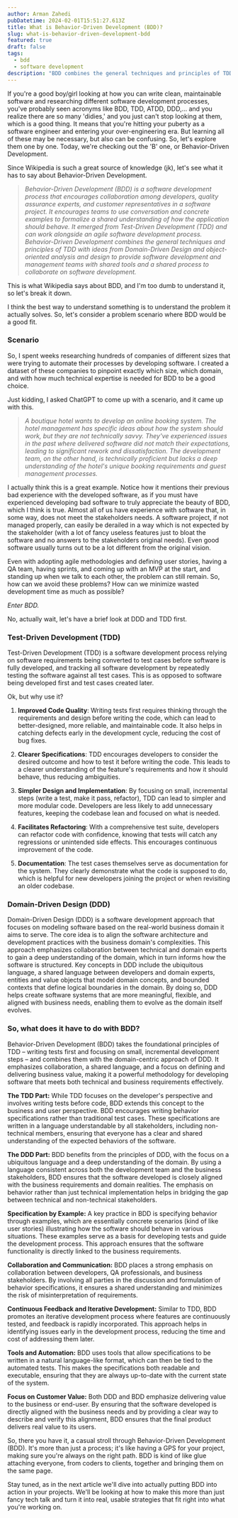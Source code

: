 ```yaml
---
author: Arman Zahedi
pubDatetime: 2024-02-01T15:51:27.613Z
title: What is Behavior-Driven Development (BDD)?
slug: what-is-behavior-driven-development-bdd
featured: true
draft: false
tags:
  - bdd
  - software development
description: "BDD combines the general techniques and principles of TDD with ideas from Domain-Driven Design and object-oriented analysis and design to provide software development and management teams with shared tools and a shared process to collaborate on software development."
---
```


If you're a good boy/girl looking at how you can write clean, maintainable software and researching different software development processes, you've probably seen acronyms like BDD, TDD, ATDD, DDD,... and you realize there are so many 'didies,' and you just can't stop looking at them, which is a good thing. It means that you're hitting your puberty as a software engineer and entering your over-engineering era. But learning all of these may be necessary, but also can be confusing. So, let's explore them one by one. Today, we're checking out the 'B' one, or Behavior-Driven Development.

Since Wikipedia is such a great source of knowledge (jk), let's see what it has to say about Behavior-Driven Development.

> _Behavior-Driven Development (BDD) is a software development process that encourages collaboration among developers, quality assurance experts, and customer representatives in a software project. It encourages teams to use conversation and concrete examples to formalize a shared understanding of how the application should behave. It emerged from Test-Driven Development (TDD) and can work alongside an agile software development process. Behavior-Driven Development combines the general techniques and principles of TDD with ideas from Domain-Driven Design and object-oriented analysis and design to provide software development and management teams with shared tools and a shared process to collaborate on software development._

This is what Wikipedia says about BDD, and I'm too dumb to understand it, so let's break it down.

I think the best way to understand something is to understand the problem it actually solves. So, let's consider a problem scenario where BDD would be a good fit.

### **Scenario**

So, I spent weeks researching hundreds of companies of different sizes that were trying to automate their processes by developing software. I created a dataset of these companies to pinpoint exactly which size, which domain, and with how much technical expertise is needed for BDD to be a good choice.

Just kidding, I asked ChatGPT to come up with a scenario, and it came up with this.

> _A boutique hotel wants to develop an online booking system. The hotel management has specific ideas about how the system should work, but they are not technically savvy. They've experienced issues in the past where delivered software did not match their expectations, leading to significant rework and dissatisfaction. The development team, on the other hand, is technically proficient but lacks a deep understanding of the hotel's unique booking requirements and guest management processes._

I actually think this is a great example. Notice how it mentions their previous bad experience with the developed software, as if you must have experienced developing bad software to truly appreciate the beauty of BDD, which I think is true. Almost all of us have experience with software that, in some way, does not meet the stakeholders needs. A software project, if not managed properly, can easily be derailed in a way which is not expected by the stakeholder (with a lot of fancy useless features just to bloat the software and no answers to the stakeholders original needs). Even good software usually turns out to be a lot different from the original vision.

Even with adopting agile methodologies and defining user stories, having a QA team, having sprints, and coming up with an MVP at the start, and standing up when we talk to each other, the problem can still remain. So, how can we avoid these problems? How can we minimize wasted development time as much as possible?

*Enter BDD.*

No, actually wait, let's have a brief look at DDD and TDD first.


### **Test-Driven Development (TDD)**

Test-Driven Development (TDD) is a software development process relying on software requirements being converted to test cases before software is fully developed, and tracking all software development by repeatedly testing the software against all test cases. This is as opposed to software being developed first and test cases created later.

Ok, but why use it?

1. **Improved Code Quality**: Writing tests first requires thinking through the requirements and design before writing the code, which can lead to better-designed, more reliable, and maintainable code. It also helps in catching defects early in the development cycle, reducing the cost of bug fixes.
    
2. **Clearer Specifications**: TDD encourages developers to consider the desired outcome and how to test it before writing the code. This leads to a clearer understanding of the feature's requirements and how it should behave, thus reducing ambiguities.
    
3. **Simpler Design and Implementation**: By focusing on small, incremental steps (write a test, make it pass, refactor), TDD can lead to simpler and more modular code. Developers are less likely to add unnecessary features, keeping the codebase lean and focused on what is needed.
    
4. **Facilitates Refactoring**: With a comprehensive test suite, developers can refactor code with confidence, knowing that tests will catch any regressions or unintended side effects. This encourages continuous improvement of the code.
    
5. **Documentation**: The test cases themselves serve as documentation for the system. They clearly demonstrate what the code is supposed to do, which is helpful for new developers joining the project or when revisiting an older codebase.
    


### **Domain-Driven Design (DDD)**

Domain-Driven Design (DDD) is a software development approach that focuses on modeling software based on the real-world business domain it aims to serve. The core idea is to align the software architecture and development practices with the business domain's complexities. This approach emphasizes collaboration between technical and domain experts to gain a deep understanding of the domain, which in turn informs how the software is structured. Key concepts in DDD include the ubiquitous language, a shared language between developers and domain experts, entities and value objects that model domain concepts, and bounded contexts that define logical boundaries in the domain. By doing so, DDD helps create software systems that are more meaningful, flexible, and aligned with business needs, enabling them to evolve as the domain itself evolves.


### **So, what does it have to do with BDD?**

Behavior-Driven Development (BDD) takes the foundational principles of TDD – writing tests first and focusing on small, incremental development steps – and combines them with the domain-centric approach of DDD. It emphasizes collaboration, a shared language, and a focus on defining and delivering business value, making it a powerful methodology for developing software that meets both technical and business requirements effectively.

**The TDD Part:** While TDD focuses on the developer's perspective and involves writing tests before code, BDD extends this concept to the business and user perspective. BDD encourages writing behavior specifications rather than traditional test cases. These specifications are written in a language understandable by all stakeholders, including non-technical members, ensuring that everyone has a clear and shared understanding of the expected behaviors of the software.

**The DDD Part:** BDD benefits from the principles of DDD, with the focus on a ubiquitous language and a deep understanding of the domain. By using a language consistent across both the development team and the business stakeholders, BDD ensures that the software developed is closely aligned with the business requirements and domain realities. The emphasis on behavior rather than just technical implementation helps in bridging the gap between technical and non-technical stakeholders.

**Specification by Example:** A key practice in BDD is specifying behavior through examples, which are essentially concrete scenarios (kind of like user stories) illustrating how the software should behave in various situations. These examples serve as a basis for developing tests and guide the development process. This approach ensures that the software functionality is directly linked to the business requirements.

**Collaboration and Communication:** BDD places a strong emphasis on collaboration between developers, QA professionals, and business stakeholders. By involving all parties in the discussion and formulation of behavior specifications, it ensures a shared understanding and minimizes the risk of misinterpretation of requirements.

**Continuous Feedback and Iterative Development:** Similar to TDD, BDD promotes an iterative development process where features are continuously tested, and feedback is rapidly incorporated. This approach helps in identifying issues early in the development process, reducing the time and cost of addressing them later.

**Tools and Automation:** BDD uses tools that allow specifications to be written in a natural language-like format, which can then be tied to the automated tests. This makes the specifications both readable and executable, ensuring that they are always up-to-date with the current state of the system.

**Focus on Customer Value:** Both DDD and BDD emphasize delivering value to the business or end-user. By ensuring that the software developed is directly aligned with the business needs and by providing a clear way to describe and verify this alignment, BDD ensures that the final product delivers real value to its users.

So, there you have it, a casual stroll through Behavior-Driven Development (BDD). It's more than just a process; it's like having a GPS for your project, making sure you're always on the right path. BDD is kind of like glue attaching everyone, from coders to clients, together and bringing them on the same page.

Stay tuned, as in the next article we'll dive into actually putting BDD into action in your projects. We'll be looking at how to make this more than just fancy tech talk and turn it into real, usable strategies that fit right into what you're working on.